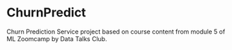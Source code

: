# ChurnPredict

Churn Prediction Service project based on course content from module 5 of ML Zoomcamp by Data Talks Club.
